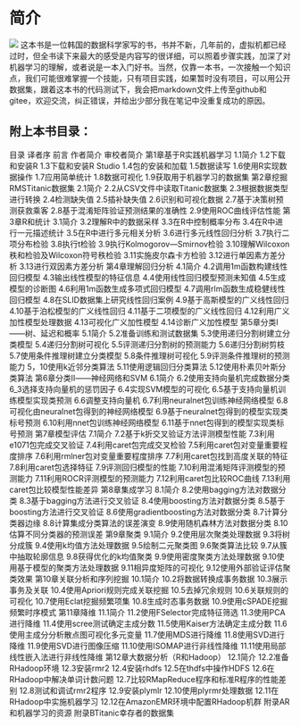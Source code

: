 # 简介
![](https://upload-images.jianshu.io/upload_images/6644753-7516f776f743b2c7.png?imageMogr2/auto-orient/strip%7CimageView2/2/w/1240)
这本书是一位韩国的数据科学家写的书，书并不新，几年前的，虚拟机都已经过时，但全书读下来最大的感受是内容写的很详细，可以照着步骤实践，加深了对机器学习的理解，或者说是一本入门好书。当然，仅靠一本书，一次接触一个知识点，我们可能很难掌握一个技能，只有项目实践，如果暂时没有项目，可以用公开数据集，跟着这本书的代码测试下，我会把markdown文件上传至github和gitee，欢迎交流，纠正错误，并给出少部分我在笔记中没重复成功的原因。


## 附上本书目录：
目录
译者序
前言
作者简介
审校者简介
第1章基于R实践机器学习
1.1简介
1.2下载和安装R
1.3下载和安装R Studio
1.4包的安装和加载
1.5数据读写
1.6使用R实现数据操作
1.7应用简单统计
1.8数据可视化
1.9获取用于机器学习的数据集
第2章挖掘RMSTitanic数据集
2.1简介
2.2从CSV文件中读取Titanic数据集
2.3根据数据类型进行转换
2.4检测缺失值
2.5插补缺失值
2.6识别和可视化数据
2.7基于决策树预测获救乘客
2.8基于混淆矩阵验证预测结果的准确性
2.9使用ROC曲线评估性能
第3章R和统计
3.1简介
3.2理解R中的数据采样
3.3在R中控制概率分布
3.4在R中进行一元描述统计
3.5在R中进行多元相关分析
3.6进行多元线性回归分析
3.7执行二项分布检验
3.8执行t检验
3.9执行Kolmogorov—Smirnov检验
3.10理解Wilcoxon秩和检验及Wilcoxon符号秩检验
3.11实施皮尔森卡方检验
3.12进行单因素方差分析
3.13进行双因素方差分析
第4章理解回归分析
4.1简介
4.2调用1m函数构建线性回归模型
4.3输出线性模型的特征信息
4.4使用线性回归模型预测未知值
4.5生成模型的诊断图
4.6利用1m函数生成多项式回归模型
4.7调用rlm函数生成稳健线性回归模型
4.8在SLID数据集上研究线性回归案例
4.9基于高斯模型的广义线性回归
4.10基于泊松模型的广义线性回归
4.11基于二项模型的广义线性回归
4.12利用广义加性模型处理数据
4.13可视化广义加性模型
4.14诊断广义加性模型
第5章分类Ⅰ——树、延迟和概率
5.1简介
5.2准备训练和测试数据集
5.3使用递归分割树建立分类模型
5.4递归分割树可视化
5.5评测递归分割树的预测能力
5.6递归分割树剪枝
5.7使用条件推理树建立分类模型
5.8条件推理树可视化
5.9评测条件推理树的预测能力
5，10使用k近邻分类算法
5.11使用逻辑回归分类算法
5.12使用朴素贝叶斯分类算法
第6章分类Ⅱ——神经网络和SVM
6.1简介
6.2使用支持向量机完成数据分类
6_3选择支持向量机的惩罚因子
6.4实现SVM模型的可视化
6.5基于支持向量机训练模型实现类预测
6.6调整支持向量机
6.7利用neuralnet包训练神经网络模型
6.8可视化由neuralnet包得到的神经网络模型
6.9基于neuralnet包得到的模型实现类标号预测
6.10利用nnet包训练神经网络模型
6.11基于nnet包得到的模型实现类标号预测
第7章模型评估
7.1简介
7.2基于k折交叉验证方法评测模型性能
7.3利用e1071包完成交叉验证
7.4利用caret包完成交叉检验
7.5利用caret包对变量重要程度排序
7.6利用rmlner包对变量重要程度排序
7.7利用caret包找到高度关联的特征
7.8利用caret包选择特征
7.9评测回归模型的性能
7.10利用混淆矩阵评测模型的预测能力
7.11利用ROCR评测模型的预测能力
7.12利用caret包比较ROC曲线
7.13利用caret包比较模型性能差异
第8章集成学习
8.1简介
8.2使用bagging方法对数据分类
8.3基于bagging方法进行交叉验证
8.4使用boosting方法对数据分类
8.5基于boosting方法进行交叉验证
8.6使用gradientboosting方法对数据分类
8.7计算分类器边缘
8.8计算集成分类算法的误差演变
8.9使用随机森林方法对数据分类
8.10估算不同分类器的预测误差
第9章聚类
9.1简介
9.2使用层次聚类处理数据
9.3将树分成簇
9.4使用k均值方法处理数据
9.5绘制二元聚类图
9.6聚类算法比较
9.7从簇中抽取轮廓信息
9.8获得优化的k均值聚类
9.9使用密度聚类方法处理数据
9.10使用基于模型的聚类方法处理数据
9.11相异度矩阵的可视化
9.12使用外部验证评估聚类效果
第10章关联分析和序列挖掘
10.1简介
10.2将数据转换成事务数据
10.3展示事务及关联
10.4使用Apriori规则完成关联挖掘
10.5去掉冗余规则
10.6关联规则的可视化
10.7使用Eclat挖掘频繁项集
10.8生成时态事务数据
10.9使用cSPADE挖掘频繁时序模式
第11章降维
11.1简介
11.2使用FSelector完成特征筛选
11.3使用PCA进行降维
11.4使用scree测试确定主成分数
11.5使用Kaiser方法确定主成分数
11.6使用主成分分析散点图可视化多元变量
11.7使用MDS进行降维
11.8使用SVD进行降维
11.9使用SVD进行图像压缩
11.10使用ISOMAP进行非线性降维
11.11使用局部线性嵌入法进行非线性降维
第12章大数据分析（R和Hadoop）
12.1简介
12.2准备RHadoop环境
12.3安装rmr2
12.4安装rhdfs
12.5在thdfs中操作HDFS
12.6在RHadoop中解决单词计数问题
12.7比较RMapReduce程序和标准R程序的性能差别
12.8测试和调试rmr2程序
12.9安装plymlr
12.10使用plyrmr处理数据
12.11在RHadoop中实施机器学习
12.12在AmazonEMR环境中配置RHadoop机群
附录AR和机器学习的资源
附录BTitanic幸存者的数据集
